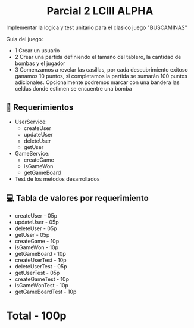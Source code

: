 <h1 align="center" id="title">Parcial 2 LCIII ALPHA</h1>

<p id="description">Implementar la logica y test unitario para el clasico juego "BUSCAMINAS"

Guia del juego: 
* 1 Crear un usuario 
* 2 Crear una partida definiendo el tamaño del tablero, la cantidad de bombas y el jugador 
* 3 Comenzamos a revelar las casillas, por cada descubrimiento exitoso ganamos 10 puntos, si completamos la partida se sumarán 100 puntos adicionales.
Opcionalmente podremos marcar con una bandera las celdas donde estimen se encuentre una bomba
</p>

  
  
<h2>🧐 Requerimientos</h2>

*   UserService: 
    - createUser
    - updateUser
    - deleteUser
    - getUser
*   GameService: 
    - createGame
    - isGameWon
    - getGameBoard
*   Test de los metodos desarrollados

  
  
<h2>💻 Tabla de valores por requerimiento</h2>

*   createUser          - 05p
*   updateUser          - 05p
*   deleteUser          - 05p
*   getUser             - 05p
*   createGame          - 10p
*   isGameWon           - 10p
*   getGameBoard        - 10p
*   createUserTest      - 10p
*   deleteUserTest      - 05p
*   getUserTest         - 05p
*   createGameTest      - 10p
*   isGameWonTest       - 10p
*   getGameBoardTest    - 10p

#   Total               - 100p

